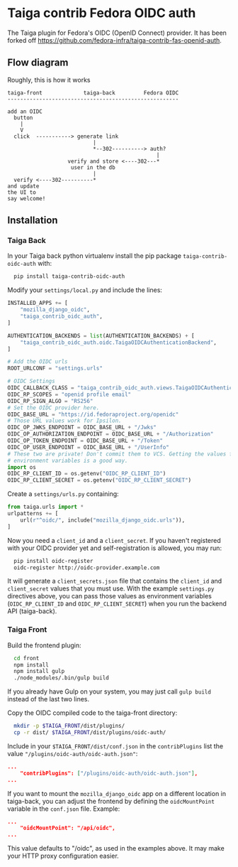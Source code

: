 Taiga contrib Fedora OIDC auth
==============================

The Taiga plugin for Fedora's OIDC (OpenID Connect) provider. It has been
forked off https://github.com/fedora-infra/taiga-contrib-fas-openid-auth.

Flow diagram
------------

Roughly, this is how it works

```
taiga-front             taiga-back         Fedora OIDC
------------------------------------------------------

add an OIDC
  button
    |
    V
  click  -----------> generate link
                           |
                           *--302----------> auth?
                                               |
                   verify and store <----302---*
                    user in the db
                           |
  verify <----302----------*
and update
the UI to
say welcome!
```

Installation
------------

### Taiga Back

In your Taiga back python virtualenv install the pip package `taiga-contrib-oidc-auth` with:

```bash
  pip install taiga-contrib-oidc-auth
```

Modify your `settings/local.py` and include the lines:

```python
INSTALLED_APPS += [
    "mozilla_django_oidc",
    "taiga_contrib_oidc_auth",
]

AUTHENTICATION_BACKENDS = list(AUTHENTICATION_BACKENDS) + [
    "taiga_contrib_oidc_auth.oidc.TaigaOIDCAuthenticationBackend",
]

# Add the OIDC urls
ROOT_URLCONF = "settings.urls"

# OIDC Settings
OIDC_CALLBACK_CLASS = "taiga_contrib_oidc_auth.views.TaigaOIDCAuthenticationCallbackView"
OIDC_RP_SCOPES = "openid profile email"
OIDC_RP_SIGN_ALGO = "RS256"
# Set the OIDC provider here.
OIDC_BASE_URL = "https://id.fedoraproject.org/openidc"
# Those URL values work for Ipsilon.
OIDC_OP_JWKS_ENDPOINT = OIDC_BASE_URL + "/Jwks"
OIDC_OP_AUTHORIZATION_ENDPOINT = OIDC_BASE_URL + "/Authorization"
OIDC_OP_TOKEN_ENDPOINT = OIDC_BASE_URL + "/Token"
OIDC_OP_USER_ENDPOINT = OIDC_BASE_URL + "/UserInfo"
# These two are private! Don't commit them to VCS. Getting the values from
# environment variables is a good way.
import os
OIDC_RP_CLIENT_ID = os.getenv("OIDC_RP_CLIENT_ID")
OIDC_RP_CLIENT_SECRET = os.getenv("OIDC_RP_CLIENT_SECRET")
```

Create a `settings/urls.py` containing:

```python
from taiga.urls import *
urlpatterns += [
    url(r"^oidc/", include("mozilla_django_oidc.urls")),
]
```

Now you need a `client_id` and a `client_secret`. If you haven't registered
with your OIDC provider yet and self-registration is allowed, you may run:

```bash
  pip install oidc-register
  oidc-register http://oidc-provider.example.com
```

It will generate a `client_secrets.json` file that contains the `client_id` and
`client_secret` values that you must use. With the example `settings.py`
directives above, you can pass those values as environment variables
(`OIDC_RP_CLIENT_ID` and `OIDC_RP_CLIENT_SECRET`) when you run the backend API
(taiga-back).


### Taiga Front

Build the frontend plugin:

```bash
  cd front
  npm install
  npm install gulp
  ./node_modules/.bin/gulp build
```

If you already have Gulp on your system, you may just call `gulp build` instead
of the last two lines.

Copy the OIDC compiled code to the taiga-front directory:

```bash
  mkdir -p $TAIGA_FRONT/dist/plugins/
  cp -r dist/ $TAIGA_FRONT/dist/plugins/oidc-auth/
```

Include in your `$TAIGA_FRONT/dist/conf.json` in the `contribPlugins` list the
value `"/plugins/oidc-auth/oidc-auth.json"`:

```json
...
    "contribPlugins": ["/plugins/oidc-auth/oidc-auth.json"],
...
```

If you want to mount the `mozilla_django_oidc` app on a different location in
taiga-back, you can adjust the frontend by defining the `oidcMountPoint`
variable in the `conf.json` file. Example:

```json
...
    "oidcMountPoint": "/api/oidc",
...
```

This value defaults to "/oidc", as used in the examples above. It may make your
HTTP proxy configuration easier.
